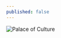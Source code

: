 ```yaml
---
published: false
---
```

![Palace of Culture]({{site.baseurl}}/m.3644_palace-of-culture-and-science.jpg)
